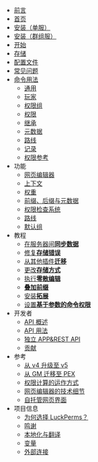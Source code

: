 <!-- _sidebar.md -->

* [前言](README.md)
* [首页](home.md)
* [安装（单服）](install-on-a-single-server.md)
* [安装（群组服）](install-on-multiple-servers.md.md)
* [开始](getting-started.md)
* [存储](storage.md)
* [配置文件](configuration.md)
* [常见问题](faq.md)
* [命令用法](command-usage.md)
    * [通用](command-usage.general.md)
    * [玩家](command-usage.user.md)
    * [权限组](command-usage.group.md)
    * [权限](command-usage.permission.md)
    * [继承](command-usage.parent.md)
    * [元数据](command-usage.meta.md)
    * [路线](command-usage.track.md)
    * [记录](command-usage.log.md)
    * [权限参考](command-usage.permissions-reference.md)
* 功能
    * [网页编辑器](features.web-editor.md)
    * [上下文](features.context.md)
    * [权重](features.weight.md)
    * [前缀、后缀与元数据](features.prefix-suffix-meta.md)
    * [权限检查系统](features.verbose.md)
    * [路线](features.tracks.md)
    * [默认组](features.default-groups.md)
* 教程
   * [在服务器间**同步数据**](how-to.sync-data-between-servers.md)
   * [修复**存储错误**](how-to.fix-storage-errors.md)
   * [从其他插件**迁移**](how-to.migrate-from-other-plugins.md)
   * [更改**存储方式**](how-to.switch-storage-types.md)
   * [执行**零散编辑**](how-to.perform-bulk-edits.md)
   * [**叠加前缀**](how-to.stack-prefixes.md)
   * [安装**拓展**](how-to.install-extensions.md)
   * [设置**基于参数的命令权限**](how-to.setup-argument-based-command-permissions.md)
* 开发者
   * [API 概述](developers.api-introduction.md)
   * [API 用法](developers.api-usage.md)
   * [独立 APP&REST API](developers.standalone-app-rest-api.md)
   * [贡献](developers.contributing.md)
* 参考
   * [从 v4 升级至 v5](reference.upgrading-from-v4-to-v5.md)
   * [从 GM 迁移至 PEX](reference.migrating-from-gm-or-pex.md)
   * [权限计算的运作方式](reference.how-permission-calculation-works.md)
   * [网页编辑器的技术细节](reference.web-editor-technical-details.md)
   * [自托管网页界面](reference.self-hosting-the-web-interfaces.md)
* 项目信息
   * [为何选择 LuckPerms？](project-info.why-luckperms.md)
   * [鸣谢](project-info.credits.md)
   * [本地化与翻译](project-info.locale-and-translations.md)
   * [变量](project-info.placeholders.md)
   * [外部连接](project-info.external-connections.md)
